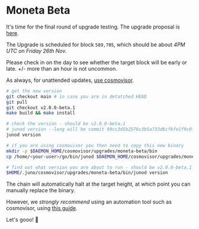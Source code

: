 # Moneta Beta

It's time for the final round of upgrade testing. The upgrade proposal is [here](https://uni.junoscan.com/proposals/4).

The Upgrade is scheduled for block `589,705`, which should be about _4PM UTC on Friday 26th Nov_.

Please check in on the day to see whether the target block will be early or late. +/- more than an hour is not uncommon.

As always, for unattended updates, [use cosmovisor](https://docs.junochain.com/validators/setting-up-cosmovisor).

```bash
# get the new version
git checkout main # in case you are in detatched HEAD
git pull
git checkout v2.0.0-beta.1
make build && make install

# check the version - should be v2.0.0-beta.1
# junod version --long will be commit 99cc3d5b2576c3b5a733d6cf6fe1f9c0fb99b0e6
junod version

# if you are using cosmovisor you then need to copy this new binary
mkdir -p $DAEMON_HOME/cosmovisor/upgrades/moneta-beta/bin
cp /home/<your-user>/go/bin/junod $DAEMON_HOME/cosmovisor/upgrades/moneta-beta/bin

# find out what version you are about to run - should be v2.0.0-beta.1
$HOME/.juno/cosmovisor/upgrades/moneta-beta/bin/junod version
```

The chain will automatically halt at the target height, at which point you can manually replace the binary.

However, we _strongly recommend_ using an automation tool such as cosmovisor, using [this guide](https://docs.junochain.com/validators/setting-up-cosmovisor).

Let's gooo! 🚀
